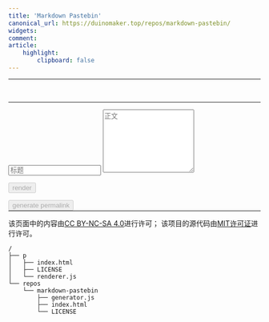 ```yaml
---
title: 'Markdown Pastebin'
canonical_url: https://duinomaker.top/repos/markdown-pastebin/
widgets:
comment:
article:
    highlight:
        clipboard: false
---
```

<style>
.katex { font-size: initial !important; }
.grecaptcha-badge { z-index: 1; }
</style>
<hr id="splitter" />

<div id="out"><br /></div>

---

<script>
permalink_hint_bar = document.getElementById("permalink-hint");
generate_button = document.getElementById("generate");
counter = 0;
function onSubmit(token) {
    generate(token);
    counter = 0;
}

function onClick() {
    if (++counter > 3) {
        permalink_hint_bar.innerHTML = "您的操作过于频繁，请仔细考虑后再做决定哦～";
    }
}
</script>

<input id="in-title" class="input" type="text" placeholder="标题" />
<textarea id="in" class="textarea" rows="8" placeholder="正文"></textarea>
<div class="level"><div class="level-item"><a id="permalink" data-clipboard-target="#permalink"></a></div><div class="level-item"><p id="permalink-hint"></p></div></div><div class="level"><div class="level-item"><div class="field has-addons" style="margin-bottom: -1em;"><p class="control"><button id="render" class="button" onclick="render();" disabled="disabled">render</button></p><p class="control"><button id="generate" class="g-recaptcha button" onclick="onClick();" data-sitekey="6LdbiegUAAAAAEzvi3nQoBl2viN_2dV2uBsT9iDy" data-callback="onSubmit" disabled="disabled">generate permalink</button></p></div></div></div>

<script src="https://cdn.jsdelivr.net/npm/marked@latest/marked.min.js"></script>
<script src="https://cdn.jsdelivr.net/npm/crypto-js@latest/crypto-js.min.js"></script>
<script src="https://cdn.jsdelivr.net/npm/clipboard@latest/dist/clipboard.min.js"></script>
<script src="https://recaptcha.net/recaptcha/api.js"></script>
<script src="generator.js"></script>

---

该页面中的内容由<a rel="license" href="https://creativecommons.org/licenses/by-nc-sa/4.0/" title="Creative Commons Attribution-NonCommercial-ShareAlike 4.0 International License" target="_blank">CC BY-NC-SA 4.0</a>进行许可；
该项目的源代码由<a rel="license" href="https://opensource.org/licenses/mit-license.php" title="The MIT License" target="_blank">MIT许可证</a>进行许可。

``` plain project-hierarchy >folded
/
├── p
│   ├── index.html
│   ├── LICENSE
│   └── renderer.js
└── repos
    └── markdown-pastebin
        ├── generator.js
        ├── index.html
        └── LICENSE
```